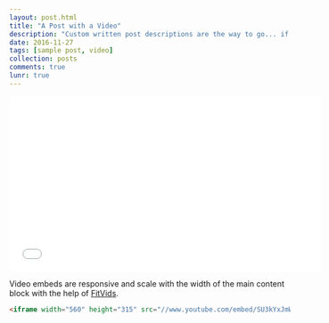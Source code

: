 ```yaml
---
layout: post.html
title: "A Post with a Video"
description: "Custom written post descriptions are the way to go... if you're not lazy."
date: 2016-11-27
tags: [sample post, video]
collection: posts
comments: true
lunr: true
---
```


<iframe width="560" height="315" src="//www.youtube.com/embed/SU3kYxJmWuQ" frameborder="0" allowfullscreen></iframe>

Video embeds are responsive and scale with the width of the main content block with the help of [FitVids](http://fitvidsjs.com/).

```html
<iframe width="560" height="315" src="//www.youtube.com/embed/SU3kYxJmWuQ" frameborder="0" allowfullscreen></iframe>
```
